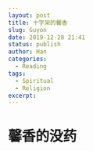 ```yaml
---
layout: post
title: 十字架的馨香
slug: Guyon
date: 2019-12-28 21:41
status: publish
author: Han
categories: 
  - Reading
tags:
  - Spiritual
  - Religion
excerpt: 
---
```



# 馨香的没药


